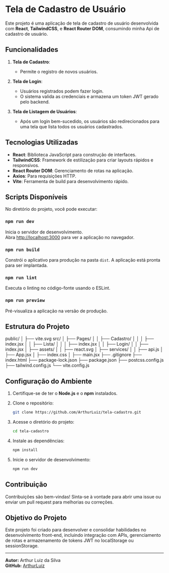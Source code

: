 # Tela de Cadastro de Usuário

Este projeto é uma aplicação de tela de cadastro de usuário desenvolvida com **React**, **TailwindCSS**, e **React Router DOM**, consumindo minha Api de cadastro de usuário.

## Funcionalidades

1. **Tela de Cadastro**:
   - Permite o registro de novos usuários.

2. **Tela de Login**:
   - Usuários registrados podem fazer login.
   - O sistema valida as credenciais e armazena um token JWT gerado pelo backend.

3. **Tela de Listagem de Usuários**:
   - Após um login bem-sucedido, os usuários são redirecionados para uma tela que lista todos os usuários cadastrados.

## Tecnologias Utilizadas

- **React**: Biblioteca JavaScript para construção de interfaces.
- **TailwindCSS**: Framework de estilização para criar layouts rápidos e responsivos.
- **React Router DOM**: Gerenciamento de rotas na aplicação.
- **Axios**: Para requisições HTTP.
- **Vite**: Ferramenta de build para desenvolvimento rápido.

## Scripts Disponíveis

No diretório do projeto, você pode executar:

### `npm run dev`

Inicia o servidor de desenvolvimento. \
Abra [http://localhost:3000](http://localhost:3000) para ver a aplicação no navegador.

### `npm run build`

Constrói o aplicativo para produção na pasta `dist`. A aplicação está pronta para ser implantada.

### `npm run lint`

Executa o linting no código-fonte usando o ESLint.

### `npm run preview`

Pré-visualiza a aplicação na versão de produção.

## Estrutura do Projeto

public/
│   ├── vite.svg
src/
│   ├── Pages/
│   │   ├── Cadastro/
│   │   │   ├── index.jsx
│   │   ├── Lista/
│   │   │   ├── index.jsx
│   │   ├── Login/
│   │       ├── index.jsx
│   ├── assets/
│   │   ├── react.svg
│   ├── services/
│   │   ├── api.js
│   ├── App.jsx
│   ├── index.css
│   ├── main.jsx
├── .gitignore
├── index.html
├── package-lock.json
├── package.json
├── postcss.config.js
├── tailwind.config.js
└── vite.config.js


## Configuração do Ambiente

1. Certifique-se de ter o **Node.js** e o **npm** instalados.
2. Clone o repositório:

   ```bash
   git clone https://github.com/ArthurLuiz/tela-cadastro.git
   ```

3. Acesse o diretório do projeto:

   ```bash
   cd tela-cadastro
   ```

4. Instale as dependências:

   ```bash
   npm install
   ```

5. Inicie o servidor de desenvolvimento:

   ```bash
   npm run dev
   ```

## Contribuição

Contribuições são bem-vindas! Sinta-se à vontade para abrir uma issue ou enviar um pull request para melhorias ou correções.

## Objetivo do Projeto

Este projeto foi criado para desenvolver e consolidar habilidades no desenvolvimento front-end, incluindo integração com APIs, gerenciamento de rotas e armazenamento de tokens JWT no localStorage ou sessionStorage.

---

**Autor:** Arthur Luiz da Silva  
**GitHub:** [ArthurLuiz](https://github.com/Arthur-Luiz19)


